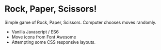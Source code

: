 # Rock, Paper, Scissors!

Simple game of Rock, Paper, Scissors. Computer chooses moves randomly.

- Vanilla Javascript / ES6
- Move icons from Font Awesome
- Attempting some CSS responsive layouts.